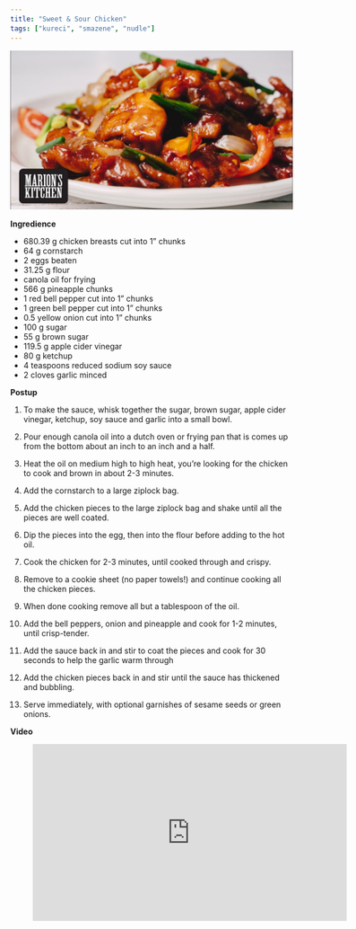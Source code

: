 ```yaml
---
title: "Sweet & Sour Chicken"
tags: ["kureci", "smazene", "nudle"]
---
```


![Vepřová pečeně](./images/sweetSourChicken.jpg)

**Ingredience**

- 680.39 g chicken breasts cut into 1” chunks
- 64 g cornstarch
- 2 eggs beaten
- 31.25 g flour
- canola oil for frying
- 566 g pineapple chunks
- 1 red bell pepper cut into 1” chunks
- 1 green bell pepper cut into 1” chunks
- 0.5 yellow onion cut into 1” chunks
- 100 g sugar
- 55 g brown sugar
- 119.5 g apple cider vinegar
- 80 g ketchup
- 4 teaspoons reduced sodium soy sauce
- 2 cloves garlic minced

**Postup**

1. To make the sauce, whisk together the sugar, brown sugar, apple cider vinegar, ketchup, soy sauce and garlic into a small bowl.
2. Pour enough canola oil into a dutch oven or frying pan that is comes up from the bottom about an inch to an inch and a half.
3. Heat the oil on medium high to high heat, you’re looking for the chicken to cook and brown in about 2-3 minutes.

4. Add the cornstarch to a large ziplock bag.
5. Add the chicken pieces to the large ziplock bag and shake until all the pieces are well coated.
6. Dip the pieces into the egg, then into the flour before adding to the hot oil.
7. Cook the chicken for 2-3 minutes, until cooked through and crispy.

8. Remove to a cookie sheet (no paper towels!) and continue cooking all the chicken pieces.
9. When done cooking remove all but a tablespoon of the oil.
10. Add the bell peppers, onion and pineapple and cook for 1-2 minutes, until crisp-tender.

11. Add the sauce back in and stir to coat the pieces and cook for 30 seconds to help the garlic warm through

12. Add the chicken pieces back in and stir until the sauce has thickened and bubbling.
13. Serve immediately, with optional garnishes of sesame seeds or green onions.

**Video**

<figure class="video_container">
 <iframe width="560" height="315" src="https://www.youtube.com/embed/hKkGDwi8plE" frameborder="0" allow="accelerometer; autoplay; encrypted-media; gyroscope; picture-in-picture" allowfullscreen></iframe>
</figure>

